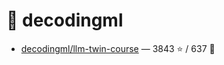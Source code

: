 # 👤 decodingml

- [decodingml/llm-twin-course](https://github.com/decodingml/llm-twin-course) — 3843 ⭐️ / 637 🍴
